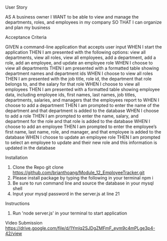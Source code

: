 User Story 

AS A business owner
I WANT to be able to view and manage the departments, roles, and employees in my company
SO THAT I can organize and plan my business

Acceptance Criteria

GIVEN a command-line application that accepts user input
WHEN I start the application
THEN I am presented with the following options: view all departments, view all roles, view all employees, add a department, add a role, add an employee, and update an employee role
WHEN I choose to view all departments
THEN I am presented with a formatted table showing department names and department ids
WHEN I choose to view all roles
THEN I am presented with the job title, role id, the department that role belongs to, and the salary for that role
WHEN I choose to view all employees
THEN I am presented with a formatted table showing employee data, including employee ids, first names, last names, job titles, departments, salaries, and managers that the employees report to
WHEN I choose to add a department
THEN I am prompted to enter the name of the department and that department is added to the database
WHEN I choose to add a role
THEN I am prompted to enter the name, salary, and department for the role and that role is added to the database
WHEN I choose to add an employee
THEN I am prompted to enter the employee’s first name, last name, role, and manager, and that employee is added to the database
WHEN I choose to update an employee role
THEN I am prompted to select an employee to update and their new role and this information is updated in the database

Installation
1. Clone the Repo 
    git clone https://github.com/brianthoang/Module_12_EmployeeTracker.git
2. Please install package by typing the following in your terminal 
    npm i 
3. Be sure to run command line and source the database in your mysql shell
4. Input your mysql password in the server.js at line 21

Instructions
1. Run 'node server.js' in your terminal to start application 

Video Submission
https://drive.google.com/file/d/1Ymlq2SJDgZMFmF_eym9c4mPLge3p4-42/view

